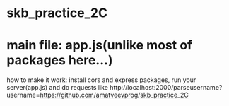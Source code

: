 # skb_practice_2C
# main file: app.js(unlike most of packages here...)

how to make it work: install cors and express packages, run your server(app.js) and do requests like 
http://localhost:2000/parseusername?username=https://github.com/amatveevprog/skb_practice_2C

